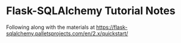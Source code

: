 # Flask-SQLAlchemy Tutorial Notes

Following along with the materials at https://flask-sqlalchemy.palletsprojects.com/en/2.x/quickstart/

